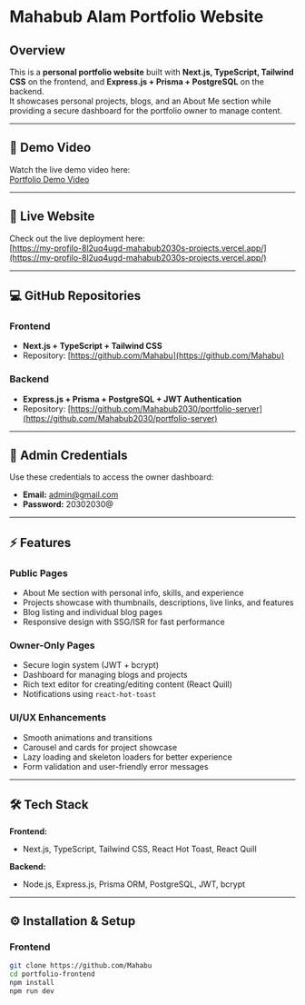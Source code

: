 # Mahabub Alam Portfolio Website

## Overview

This is a **personal portfolio website** built with **Next.js, TypeScript, Tailwind CSS** on the frontend, and **Express.js + Prisma + PostgreSQL** on the backend.  
It showcases personal projects, blogs, and an About Me section while providing a secure dashboard for the portfolio owner to manage content.

---

## 🎥 Demo Video

Watch the live demo video here:  
[Portfolio Demo Video](https://drive.google.com/file/d/1M0-X-6OBNa0RNQdR0Z66nCu2Az_SyJES/view?usp=sharing)

---

## 🔗 Live Website

Check out the live deployment here:  
[https://my-profilo-8l2uq4ugd-mahabub2030s-projects.vercel.app/](https://my-profilo-8l2uq4ugd-mahabub2030s-projects.vercel.app/)

---

## 💻 GitHub Repositories

### Frontend

- **Next.js + TypeScript + Tailwind CSS**
- Repository: [https://github.com/Mahabu](https://github.com/Mahabu)

### Backend

- **Express.js + Prisma + PostgreSQL + JWT Authentication**
- Repository: [https://github.com/Mahabub2030/portfolio-server](https://github.com/Mahabub2030/portfolio-server)

---

## 🔐 Admin Credentials

Use these credentials to access the owner dashboard:

- **Email:** admin@gmail.com
- **Password:** 20302030@

---

## ⚡ Features

### Public Pages

- About Me section with personal info, skills, and experience
- Projects showcase with thumbnails, descriptions, live links, and features
- Blog listing and individual blog pages
- Responsive design with SSG/ISR for fast performance

### Owner-Only Pages

- Secure login system (JWT + bcrypt)
- Dashboard for managing blogs and projects
- Rich text editor for creating/editing content (React Quill)
- Notifications using `react-hot-toast`

### UI/UX Enhancements

- Smooth animations and transitions
- Carousel and cards for project showcase
- Lazy loading and skeleton loaders for better experience
- Form validation and user-friendly error messages

---

## 🛠️ Tech Stack

**Frontend:**

- Next.js, TypeScript, Tailwind CSS, React Hot Toast, React Quill

**Backend:**

- Node.js, Express.js, Prisma ORM, PostgreSQL, JWT, bcrypt

---

## ⚙️ Installation & Setup

### Frontend

```bash
git clone https://github.com/Mahabu
cd portfolio-frontend
npm install
npm run dev
```
